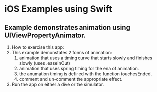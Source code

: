 # iOS Examples using Swift
## Example demonstrates animation using UIViewPropertyAnimator.
1. How to exercise this app:
2. This example demonstates 2 forms of animation:
     1. animation that uses a timing curve that starts slowly and finishes slowly (uses .easeInOut)
     2. animation that uses spring timing for the ena of animation.
     3. the anumation timing is defined with the function touchesEnded.
     4. comment and un-comment the appropriate effect.
3. Run the app on either a dive or the simulator.


